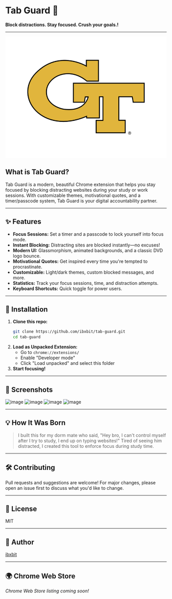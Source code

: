  # Tab Guard 🔐 
 
**Block distractions. Stay focused. Crush your goals.!**  
        
---         
          
![Tab Guard Logo](assets/tab-guard-logo.png)       
   
## What is Tab Guard?  
Tab Guard is a modern, beautiful Chrome extension that helps you stay focused by blocking distracting websites during your study or work sessions. With customizable themes, motivational quotes, and a timer/passcode system, Tab Guard is your digital accountability partner.      
              
---                          
                                  
## ✨ Features                             
- **Focus Sessions:** Set a timer and a passcode to lock yourself into focus mode.                               
- **Instant Blocking:** Distracting sites are blocked instantly—no excuses!                            
- **Modern UI:** Glassmorphism, animated backgrounds, and a classic DVD logo bounce. 
- **Motivational Quotes:** Get inspired every time you're tempted to procrastinate.                     
- **Customizable:** Light/dark themes, custom blocked messages, and more.                       
- **Statistics:** Track your focus sessions, time, and distraction attempts.                  
- **Keyboard Shortcuts:** Quick toggle for power users.           
                
---         
       
      
## 🚀 Installation  
1. **Clone this repo:**   
   ```bash
   git clone https://github.com/ibxbit/tab-guard.git    
   cd tab-guard  
   ```
2. **Load as Unpacked Extension:**
   - Go to `chrome://extensions/`
   - Enable "Developer mode"
   - Click "Load unpacked" and select this folder
3. **Start focusing!**

---

## 📸 Screenshots
![image](https://github.com/user-attachments/assets/d269cbd9-06c6-4d85-9636-560894b2640a) 
![image](https://github.com/user-attachments/assets/e1bd22b3-7dbb-46cf-97c1-4cc4371e3e4e)
![image](https://github.com/user-attachments/assets/ca94637d-2216-4274-9c1f-cb78446b0737)
![image](https://github.com/user-attachments/assets/dcd55868-e5d7-4c89-a6cb-915745d6d231)



---

## 💡 How It Was Born
> I built this for my dorm mate who said, "Hey bro, I can't control myself after I try to study, I end up on typing websites!" Tired of seeing him distracted, I created this tool to enforce focus during study time.

---

## 🛠️ Contributing 
Pull requests and suggestions are welcome! For major changes, please open an issue first to discuss what you'd like to change.

---

## 📄 License
MIT

---

## 👤 Author
[ibxbit](https://github.com/ibxbit)

---

## 🌍 Chrome Web Store
_Chrome Web Store listing coming soon!_

